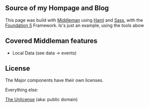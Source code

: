 ## Source of my Hompage and Blog

This page was build with [Middleman](http://middlemanapp.com/) using [Haml](http://haml-lang.com/) 
and [Sass](http://sass-lang.com/), with the  [Foundation 5](http://foundation.zurb.com/) Framework. 
Is's just an example, using the tools abow

## Covered Middleman features

- Local Data (see data -> events)

## License

The Major components have their own licenses.

Everything else:

[The Unlicense](http://unlicense.org/) (aka: public domain)